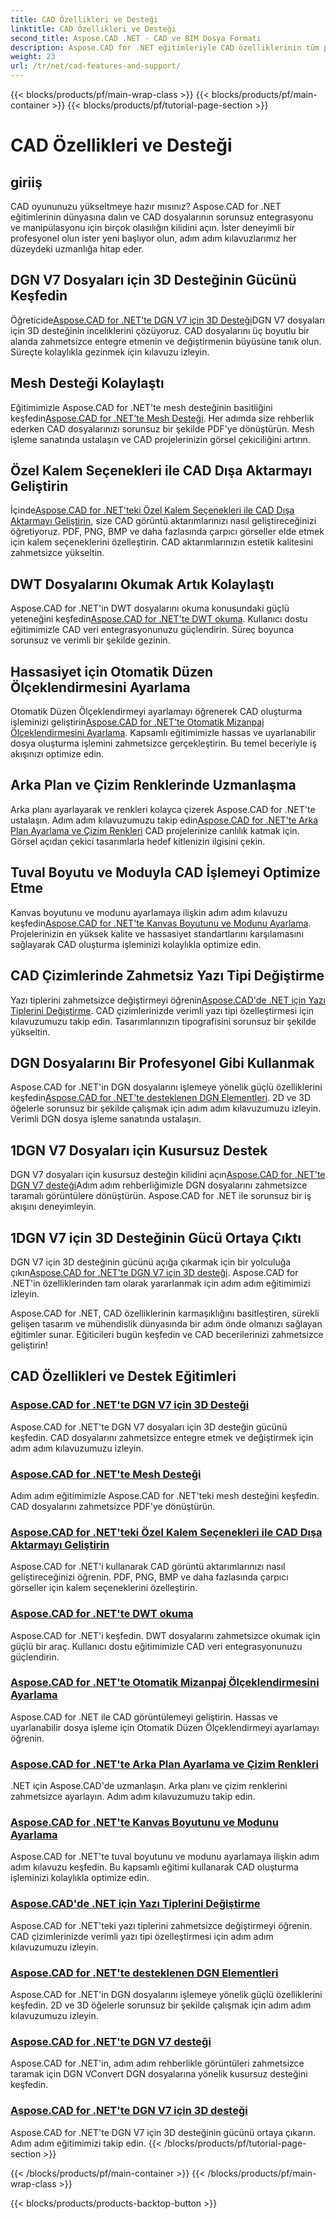 ```yaml
---
title: CAD Özellikleri ve Desteği
linktitle: CAD Özellikleri ve Desteği
second_title: Aspose.CAD .NET - CAD ve BIM Dosya Formatı
description: Aspose.CAD for .NET eğitimleriyle CAD özelliklerinin tüm potansiyelini ortaya çıkarın. DGN V7 için 3D desteğini, ağ işlemeyi, kalem özelleştirmeyi ve daha fazlasını zahmetsizce öğrenin.
weight: 23
url: /tr/net/cad-features-and-support/
---
```


{{< blocks/products/pf/main-wrap-class >}}
{{< blocks/products/pf/main-container >}}
{{< blocks/products/pf/tutorial-page-section >}}

# CAD Özellikleri ve Desteği


## giriiş

CAD oyununuzu yükseltmeye hazır mısınız? Aspose.CAD for .NET eğitimlerinin dünyasına dalın ve CAD dosyalarının sorunsuz entegrasyonu ve manipülasyonu için birçok olasılığın kilidini açın. İster deneyimli bir profesyonel olun ister yeni başlıyor olun, adım adım kılavuzlarımız her düzeydeki uzmanlığa hitap eder.

## DGN V7 Dosyaları için 3D Desteğinin Gücünü Keşfedin

 Öğreticide[Aspose.CAD for .NET'te DGN V7 için 3D Desteği](./3d-support-for-dgn-v7/)DGN V7 dosyaları için 3D desteğinin inceliklerini çözüyoruz. CAD dosyalarını üç boyutlu bir alanda zahmetsizce entegre etmenin ve değiştirmenin büyüsüne tanık olun. Süreçte kolaylıkla gezinmek için kılavuzu izleyin.

## Mesh Desteği Kolaylaştı

 Eğitimimizle Aspose.CAD for .NET'te mesh desteğinin basitliğini keşfedin[Aspose.CAD for .NET'te Mesh Desteği](./mesh-support/). Her adımda size rehberlik ederken CAD dosyalarınızı sorunsuz bir şekilde PDF'ye dönüştürün. Mesh işleme sanatında ustalaşın ve CAD projelerinizin görsel çekiciliğini artırın.

## Özel Kalem Seçenekleri ile CAD Dışa Aktarmayı Geliştirin

 İçinde[Aspose.CAD for .NET'teki Özel Kalem Seçenekleri ile CAD Dışa Aktarmayı Geliştirin](./pen-support-in-export/), size CAD görüntü aktarımlarınızı nasıl geliştireceğinizi öğretiyoruz. PDF, PNG, BMP ve daha fazlasında çarpıcı görseller elde etmek için kalem seçeneklerini özelleştirin. CAD aktarımlarınızın estetik kalitesini zahmetsizce yükseltin.

## DWT Dosyalarını Okumak Artık Kolaylaştı

Aspose.CAD for .NET'in DWT dosyalarını okuma konusundaki güçlü yeteneğini keşfedin[Aspose.CAD for .NET'te DWT okuma](./reading-dwt/). Kullanıcı dostu eğitimimizle CAD veri entegrasyonunuzu güçlendirin. Süreç boyunca sorunsuz ve verimli bir şekilde gezinin.

## Hassasiyet için Otomatik Düzen Ölçeklendirmesini Ayarlama

 Otomatik Düzen Ölçeklendirmeyi ayarlamayı öğrenerek CAD oluşturma işleminizi geliştirin[Aspose.CAD for .NET'te Otomatik Mizanpaj Ölçeklendirmesini Ayarlama](./setting-auto-layout-scaling/). Kapsamlı eğitimimizle hassas ve uyarlanabilir dosya oluşturma işlemini zahmetsizce gerçekleştirin. Bu temel beceriyle iş akışınızı optimize edin.

## Arka Plan ve Çizim Renklerinde Uzmanlaşma

 Arka planı ayarlayarak ve renkleri kolayca çizerek Aspose.CAD for .NET'te ustalaşın. Adım adım kılavuzumuzu takip edin[Aspose.CAD for .NET'te Arka Plan Ayarlama ve Çizim Renkleri](./setting-background-and-drawing-colors/) CAD projelerinize canlılık katmak için. Görsel açıdan çekici tasarımlarla hedef kitlenizin ilgisini çekin.

## Tuval Boyutu ve Moduyla CAD İşlemeyi Optimize Etme

Kanvas boyutunu ve modunu ayarlamaya ilişkin adım adım kılavuzu keşfedin[Aspose.CAD for .NET'te Kanvas Boyutunu ve Modunu Ayarlama](./setting-canvas-size-and-mode/). Projelerinizin en yüksek kalite ve hassasiyet standartlarını karşılamasını sağlayarak CAD oluşturma işleminizi kolaylıkla optimize edin.

## CAD Çizimlerinde Zahmetsiz Yazı Tipi Değiştirme

 Yazı tiplerini zahmetsizce değiştirmeyi öğrenin[Aspose.CAD'de .NET için Yazı Tiplerini Değiştirme](./substituting-fonts/). CAD çizimlerinizde verimli yazı tipi özelleştirmesi için kılavuzumuzu takip edin. Tasarımlarınızın tipografisini sorunsuz bir şekilde yükseltin.

## DGN Dosyalarını Bir Profesyonel Gibi Kullanmak

 Aspose.CAD for .NET'in DGN dosyalarını işlemeye yönelik güçlü özelliklerini keşfedin[Aspose.CAD for .NET'te desteklenen DGN Elementleri](./supported-dgn-elements/). 2D ve 3D öğelerle sorunsuz bir şekilde çalışmak için adım adım kılavuzumuzu izleyin. Verimli DGN dosya işleme sanatında ustalaşın.

## 1DGN V7 Dosyaları için Kusursuz Destek

 DGN V7 dosyaları için kusursuz desteğin kilidini açın[Aspose.CAD for .NET'te DGN V7 desteği](./support-for-dgn-v7/)Adım adım rehberliğimizle DGN dosyalarını zahmetsizce taramalı görüntülere dönüştürün. Aspose.CAD for .NET ile sorunsuz bir iş akışını deneyimleyin.

## 1DGN V7 için 3D Desteğinin Gücü Ortaya Çıktı

 DGN V7 için 3D desteğinin gücünü açığa çıkarmak için bir yolculuğa çıkın[Aspose.CAD for .NET'te DGN V7 için 3D desteği](./support-of-3d-for-dgn-v7/). Aspose.CAD for .NET'in özelliklerinden tam olarak yararlanmak için adım adım eğitimimizi izleyin.

Aspose.CAD for .NET, CAD özelliklerinin karmaşıklığını basitleştiren, sürekli gelişen tasarım ve mühendislik dünyasında bir adım önde olmanızı sağlayan eğitimler sunar. Eğiticileri bugün keşfedin ve CAD becerilerinizi zahmetsizce geliştirin!
## CAD Özellikleri ve Destek Eğitimleri
### [Aspose.CAD for .NET'te DGN V7 için 3D Desteği](./3d-support-for-dgn-v7/)
Aspose.CAD for .NET'te DGN V7 dosyaları için 3D desteğin gücünü keşfedin. CAD dosyalarını zahmetsizce entegre etmek ve değiştirmek için adım adım kılavuzumuzu izleyin.
### [Aspose.CAD for .NET'te Mesh Desteği](./mesh-support/)
Adım adım eğitimimizle Aspose.CAD for .NET'teki mesh desteğini keşfedin. CAD dosyalarını zahmetsizce PDF'ye dönüştürün.
### [Aspose.CAD for .NET'teki Özel Kalem Seçenekleri ile CAD Dışa Aktarmayı Geliştirin](./pen-support-in-export/)
Aspose.CAD for .NET'i kullanarak CAD görüntü aktarımlarınızı nasıl geliştireceğinizi öğrenin. PDF, PNG, BMP ve daha fazlasında çarpıcı görseller için kalem seçeneklerini özelleştirin.
### [Aspose.CAD for .NET'te DWT okuma](./reading-dwt/)
Aspose.CAD for .NET'i keşfedin. DWT dosyalarını zahmetsizce okumak için güçlü bir araç. Kullanıcı dostu eğitimimizle CAD veri entegrasyonunuzu güçlendirin.
### [Aspose.CAD for .NET'te Otomatik Mizanpaj Ölçeklendirmesini Ayarlama](./setting-auto-layout-scaling/)
Aspose.CAD for .NET ile CAD görüntülemeyi geliştirin. Hassas ve uyarlanabilir dosya işleme için Otomatik Düzen Ölçeklendirmeyi ayarlamayı öğrenin.
### [Aspose.CAD for .NET'te Arka Plan Ayarlama ve Çizim Renkleri](./setting-background-and-drawing-colors/)
.NET için Aspose.CAD'de uzmanlaşın. Arka planı ve çizim renklerini zahmetsizce ayarlayın. Adım adım kılavuzumuzu takip edin.
### [Aspose.CAD for .NET'te Kanvas Boyutunu ve Modunu Ayarlama](./setting-canvas-size-and-mode/)
Aspose.CAD for .NET'te tuval boyutunu ve modunu ayarlamaya ilişkin adım adım kılavuzu keşfedin. Bu kapsamlı eğitimi kullanarak CAD oluşturma işleminizi kolaylıkla optimize edin.
### [Aspose.CAD'de .NET için Yazı Tiplerini Değiştirme](./substituting-fonts/)
Aspose.CAD for .NET'teki yazı tiplerini zahmetsizce değiştirmeyi öğrenin. CAD çizimlerinizde verimli yazı tipi özelleştirmesi için adım adım kılavuzumuzu izleyin.
### [Aspose.CAD for .NET'te desteklenen DGN Elementleri](./supported-dgn-elements/)
Aspose.CAD for .NET'in DGN dosyalarını işlemeye yönelik güçlü özelliklerini keşfedin. 2D ve 3D öğelerle sorunsuz bir şekilde çalışmak için adım adım kılavuzumuzu izleyin.
### [Aspose.CAD for .NET'te DGN V7 desteği](./support-for-dgn-v7/)
Aspose.CAD for .NET'in, adım adım rehberlikle görüntüleri zahmetsizce taramak için DGN VConvert DGN dosyalarına yönelik kusursuz desteğini keşfedin.
### [Aspose.CAD for .NET'te DGN V7 için 3D desteği](./support-of-3d-for-dgn-v7/)
Aspose.CAD for .NET'te DGN V7 için 3D desteğinin gücünü ortaya çıkarın. Adım adım eğitimimizi takip edin.
{{< /blocks/products/pf/tutorial-page-section >}}

{{< /blocks/products/pf/main-container >}}
{{< /blocks/products/pf/main-wrap-class >}}

{{< blocks/products/products-backtop-button >}}

